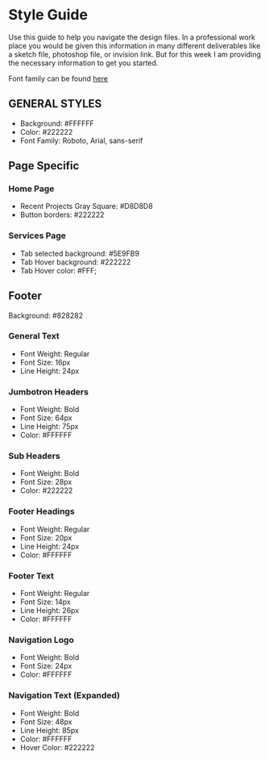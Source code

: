 # Style Guide

Use this guide to help you navigate the design files. In a professional work place you would be given this information in many different deliverables like a sketch file, photoshop file, or invision link. But for this week I am providing the necessary information to get you started.

Font family can be found [here](https://fonts.google.com/specimen/Roboto)

## GENERAL STYLES

- Background: #FFFFFF
- Color: #222222
- Font Family: Roboto, Arial, sans-serif

## Page Specific

### Home Page

- Recent Projects Gray Square: #D8D8D8
- Button borders: #222222

### Services Page

- Tab selected background: #5E9FB9
- Tab Hover background: #222222
- Tab Hover color: #FFF;

## Footer

Background: #828282

### General Text

- Font Weight: Regular
- Font Size: 16px
- Line Height: 24px

### Jumbotron Headers

- Font Weight: Bold
- Font Size: 64px
- Line Height: 75px
- Color: #FFFFFF

### Sub Headers

- Font Weight: Bold
- Font Size: 28px
- Color: #222222

### Footer Headings

- Font Weight: Regular
- Font Size: 20px
- Line Height: 24px
- Color: #FFFFFF

### Footer Text

- Font Weight: Regular
- Font Size: 14px
- Line Height: 26px
- Color: #FFFFFF

### Navigation Logo

- Font Weight: Bold
- Font Size: 24px
- Color: #FFFFFF

### Navigation Text (Expanded)

- Font Weight: Bold
- Font Size: 48px
- Line Height: 85px
- Color: #FFFFFF
- Hover Color: #222222
